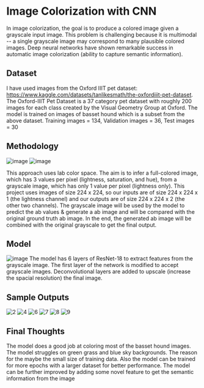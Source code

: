 # Image Colorization with CNN

In image colorization, the goal is to produce a colored image given a grayscale input image.
This problem is challenging because it is multimodal -- a single grayscale image may correspond to many plausible colored images.
Deep neural networks have shown remarkable success in automatic image colorization (ability to capture semantic information).

## Dataset
I have used images from the Oxford IIIT pet dataset: https://www.kaggle.com/datasets/tanlikesmath/the-oxfordiiit-pet-dataset.
The Oxford-IIIT Pet Dataset is a 37 category pet dataset with roughly 200 images for each class created by the Visual Geometry Group at Oxford.
The model is trained on images of basset hound which is a subset from the above dataset.
Training images = 134, Validation images = 36, Test images = 30

## Methodology
![image](https://user-images.githubusercontent.com/44408619/234952539-31420723-65e7-40b5-aafb-64c5e8590dd0.png)
![image](https://user-images.githubusercontent.com/44408619/234952594-e235a01c-db91-4bfb-ae32-475e947d5893.png)

This approach uses lab color space. The aim is to infer a full-colored image, which has 3 values per pixel (lightness, saturation, and hue), from a grayscale image, which has only 1 value per pixel (lightness only). This project uses images of size 224 x 224, so our inputs are of size 224 x 224 x 1 (the lightness channel) and our outputs are of size 224 x 224 x 2 (the other two channels). The grayscale image will be used by the model to predict the ab values & generate a ab image and will be compared with the original ground truth ab image. In the end, the generated ab image will be combined with the original grayscale to get the final output.

## Model
![image](https://user-images.githubusercontent.com/44408619/234952821-f283a5f3-d321-4ac3-b3ce-84d054eb72b9.png)
The model has 6 layers of ResNet-18 to extract features from the grayscale image. The first layer of the network is modified to accept grayscale images. Deconvolutional layers are added to upscale (increase the spacial resolution) the final image. 


## Sample Outputs 
![2](https://user-images.githubusercontent.com/44408619/234937121-eec374ab-4f69-4043-b8b0-f3fa31b6989a.jpg)
![4](https://user-images.githubusercontent.com/44408619/234937147-ffced2ef-413f-4923-a267-3fe21a141ed7.jpg)
![6](https://user-images.githubusercontent.com/44408619/234937214-30843703-253e-4b22-b4a7-73a422a78daa.jpg)
![7](https://user-images.githubusercontent.com/44408619/234953695-8ab047fc-2f20-455a-abbc-10c3aaf8899b.jpg)
![8](https://user-images.githubusercontent.com/44408619/234953725-9f4beca0-2af6-468b-bd79-52dca1c5f5fc.jpg)
![9](https://user-images.githubusercontent.com/44408619/234953801-aaa66708-fde0-4340-a800-0f7fd0383763.jpg)

## Final Thoughts
The model does a good job at coloring most of the basset hound images. The model struggles on green grass and blue sky backgrounds. The reason for the maybe the small size of training data. Also the model can be trained for more epochs with a larger dataset for better performance. The model can be further improved by adding some novel feature to get the semantic information from the image
